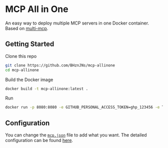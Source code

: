 # MCP All in One

An easy way to deploy multiple MCP servers in one Docker container. Based on [multi-mcp](https://github.com/kfirtoledo/multi-mcp).

## Getting Started

Clone this repo

```bash
git clone https://github.com/BHznJNs/mcp-allinone
cd mcp-allinone
```

Build the Docker image

```bash
docker build -t mcp-allinone:latest .
```

Run

```bash
docker run -p 8080:8080 -e GITHUB_PERSONAL_ACCESS_TOKEN=ghp_123456 -e TAVILY_API_KEY=tvly-dev-123456 mcp-allinone:latest
```

## Configuration

You can change the [``mcp.json``](./mcp.json) file to add what you want.
The detailed configuration can be found [here](https://github.com/kfirtoledo/multi-mcp?tab=readme-ov-file#%EF%B8%8F-configuration).

